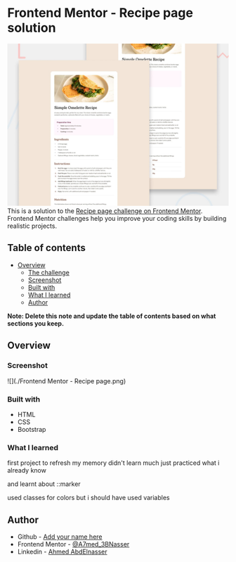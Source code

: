# Frontend Mentor - Recipe page solution

![Design preview for the Recipe page coding challenge](./preview.jpg)
This is a solution to the [Recipe page challenge on Frontend Mentor](https://www.frontendmentor.io/challenges/recipe-page-KiTsR8QQKm). Frontend Mentor challenges help you improve your coding skills by building realistic projects. 

## Table of contents

- [Overview](#overview)
  - [The challenge](#the-challenge)
  - [Screenshot](#screenshot)
  - [Built with](#built-with)
  - [What I learned](#what-i-learned)
  - [Author](#author)

**Note: Delete this note and update the table of contents based on what sections you keep.**

## Overview

### Screenshot

![](./Frontend Mentor - Recipe page.png)

### Built with

- HTML
- CSS
- Bootstrap

### What I learned

first project to refresh my memory
didn't learn much just practiced what i already know

and learnt about ::marker

used classes for colors but i should have used variables

## Author

- Github - [Add your name here](https://github.com/AbdElnasser77)
- Frontend Mentor - [@A7med_3BNasser](https://www.frontendmentor.io/profile/AbdElnasser77)
- Linkedin - [Ahmed AbdElnasser](https://www.linkedin.com/in/ahmed-abdelnasser-484159241/)
